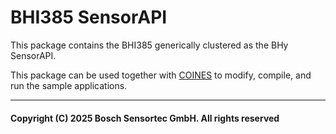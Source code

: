 # BHI385 SensorAPI

This package contains the BHI385 generically clustered as the BHy SensorAPI.

This package can be used together with [COINES](https://www.bosch-sensortec.com/software-tools/tools/coines-sdk/) to modify, compile, and run the sample applications.




---

#### Copyright (C) 2025 Bosch Sensortec GmbH. All rights reserved
